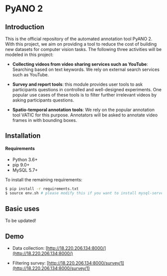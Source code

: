 PyANO 2
============

## Introduction
This is the official repository of the automated annotation tool PyANO 2.
With this project, we aim on providing a tool to reduce the cost of building new datasets for computer vision tasks.
The following three activities will be modeled in this project:

* __Collecting videos from video sharing services such as YouTube__: Searching based on text keywords. We rely on external search services such as YouTube.

* __Survey and report tools__: this module provides user tools to ask participants questions in controlled and well-designed experiments. One popular use cases of these tools is to filter further irrelevant videos by asking participants questions.

* __Spatio-temporal annotation tools__: We rely on the popular annotation tool VATIC for this purpose. Annotators will be asked to annotate video frames in with bounding boxes.


## Installation

#### Requirements

* Python 3.6+
* pip 9.0+
* MySQL 5.7+

To install the remaining requirements:

```bash
$ pip install -r requirements.txt
$ source env.sh # please modify this if you want to install mysql-server in Ubuntu.
```

## Basic uses

To be updated!


## Demo

* Data collection: [http://18.220.206.134:8000/](http://18.220.206.134:8000/)

* Filtering survey: [http://18.220.206.134:8000/survey/1](http://18.220.206.134:8000/survey/1)